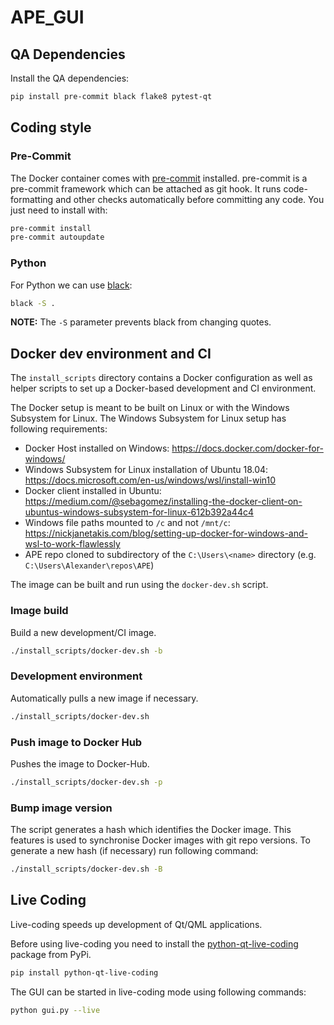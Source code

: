 # APE_GUI

## QA Dependencies

Install the QA dependencies:

```bash
pip install pre-commit black flake8 pytest-qt
```

## Coding style

### Pre-Commit
The Docker container comes with [pre-commit](https://pre-commit.com/) installed.
pre-commit is a pre-commit framework which can be attached as git hook. It
runs code-formatting and other checks automatically before committing any code.
You just need to install with:

```bash
pre-commit install
pre-commit autoupdate
```

### Python

For Python we can use [black](https://github.com/ambv/black):

```bash
black -S .
```

**NOTE:** The `-S` parameter prevents black from changing quotes.

## Docker dev environment and CI

The `install_scripts` directory contains a Docker configuration as well as helper
scripts to set up a Docker-based development and CI environment.

The Docker setup is meant to be built on Linux or with the Windows Subsystem for Linux.
The Windows Subsystem for Linux setup has following requirements:

* Docker Host installed on Windows: <https://docs.docker.com/docker-for-windows/>
* Windows Subsystem for Linux installation of Ubuntu 18.04: <https://docs.microsoft.com/en-us/windows/wsl/install-win10>
* Docker client installed in Ubuntu: <https://medium.com/@sebagomez/installing-the-docker-client-on-ubuntus-windows-subsystem-for-linux-612b392a44c4>
* Windows file paths mounted to `/c` and not `/mnt/c`: <https://nickjanetakis.com/blog/setting-up-docker-for-windows-and-wsl-to-work-flawlessly>
* APE repo cloned to subdirectory of the `C:\Users\<name>` directory (e.g. `C:\Users\Alexander\repos\APE`)

The image can be built and run using the `docker-dev.sh` script.

### Image build

Build a new development/CI image.

```bash
./install_scripts/docker-dev.sh -b
```

### Development environment

Automatically pulls a new image if necessary.

```bash
./install_scripts/docker-dev.sh
```

### Push image to Docker Hub

Pushes the image to Docker-Hub.

```bash
./install_scripts/docker-dev.sh -p
```

### Bump image version

The script generates a hash which identifies the Docker image. This features is used to synchronise Docker images
with git repo versions. To generate a new hash (if necessary) run following command:

```bash
./install_scripts/docker-dev.sh -B
```


## Live Coding

Live-coding speeds up development of Qt/QML applications.

Before using live-coding you need to install the [python-qt-live-coding](https://github.com/machinekoder/python-qt-live-coding) package from PyPi.

```bash
pip install python-qt-live-coding
```

The GUI can be started in live-coding mode using following commands:
```bash
python gui.py --live
```
